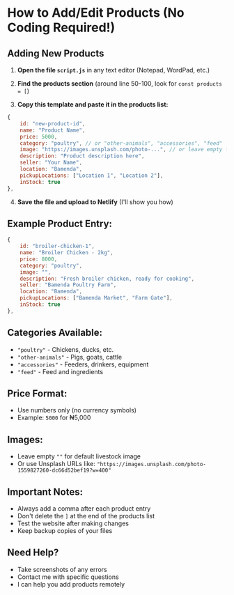# How to Add/Edit Products (No Coding Required!)

## Adding New Products

1. **Open the file `script.js`** in any text editor (Notepad, WordPad, etc.)

2. **Find the products section** (around line 50-100, look for `const products = [`)

3. **Copy this template and paste it in the products list:**
```javascript
{
    id: "new-product-id",
    name: "Product Name",
    price: 5000,
    category: "poultry", // or "other-animals", "accessories", "feed"
    image: "https://images.unsplash.com/photo-...", // or leave empty for default
    description: "Product description here",
    seller: "Your Name",
    location: "Bamenda",
    pickupLocations: ["Location 1", "Location 2"],
    inStock: true
},
```

4. **Save the file and upload to Netlify** (I'll show you how)

## Example Product Entry:
```javascript
{
    id: "broiler-chicken-1",
    name: "Broiler Chicken - 2kg",
    price: 8000,
    category: "poultry",
    image: "",
    description: "Fresh broiler chicken, ready for cooking",
    seller: "Bamenda Poultry Farm",
    location: "Bamenda",
    pickupLocations: ["Bamenda Market", "Farm Gate"],
    inStock: true
},
```

## Categories Available:
- `"poultry"` - Chickens, ducks, etc.
- `"other-animals"` - Pigs, goats, cattle
- `"accessories"` - Feeders, drinkers, equipment
- `"feed"` - Feed and ingredients

## Price Format:
- Use numbers only (no currency symbols)
- Example: `5000` for ₦5,000

## Images:
- Leave empty `""` for default livestock image
- Or use Unsplash URLs like: `"https://images.unsplash.com/photo-1559827260-dc66d52bef19?w=400"`

## Important Notes:
- Always add a comma after each product entry
- Don't delete the `]` at the end of the products list
- Test the website after making changes
- Keep backup copies of your files

## Need Help?
- Take screenshots of any errors
- Contact me with specific questions
- I can help you add products remotely 